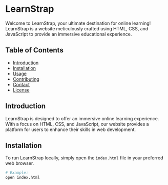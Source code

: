 # LearnStrap

Welcome to LearnStrap, your ultimate destination for online learning! LearnStrap is a website meticulously crafted using HTML, CSS, and JavaScript to provide an immersive educational experience.

## Table of Contents

- [Introduction](#introduction)
- [Installation](#installation)
- [Usage](#usage)
- [Contributing](#contributing)
- [Contact](#contact)
- [License](#license)

## Introduction

LearnStrap is designed to offer an immersive online learning experience. With a focus on HTML, CSS, and JavaScript, our website provides a platform for users to enhance their skills in web development.

## Installation

To run LearnStrap locally, simply open the `index.html` file in your preferred web browser.

```bash
# Example:
open index.html

